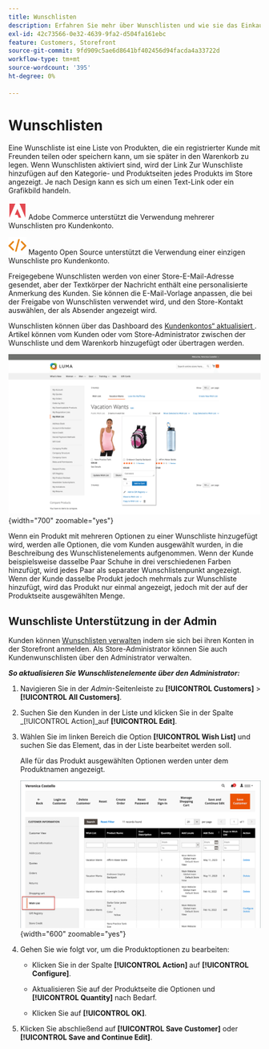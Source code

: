 ```yaml
---
title: Wunschlisten
description: Erfahren Sie mehr über Wunschlisten und wie sie das Einkaufserlebnis verbessern und mehr Verkäufe fördern können.
exl-id: 42c73566-0e32-4639-9fa2-d504fa161ebc
feature: Customers, Storefront
source-git-commit: 9fd909c5ae6d8641bf402456d94facda4a33722d
workflow-type: tm+mt
source-wordcount: '395'
ht-degree: 0%

---
```


# Wunschlisten

Eine Wunschliste ist eine Liste von Produkten, die ein registrierter Kunde mit Freunden teilen oder speichern kann, um sie später in den Warenkorb zu legen. Wenn Wunschlisten aktiviert sind, wird der Link Zur Wunschliste hinzufügen auf den Kategorie- und Produktseiten jedes Produkts im Store angezeigt. Je nach Design kann es sich um einen Text-Link oder ein Grafikbild handeln.

![Adobe Commerce](../assets/adobe-logo.svg) Adobe Commerce unterstützt die Verwendung mehrerer Wunschlisten pro Kundenkonto.

![Magento Open Source ](../assets/open-source.svg) Magento Open Source unterstützt die Verwendung einer einzigen Wunschliste pro Kundenkonto.

Freigegebene Wunschlisten werden von einer Store-E-Mail-Adresse gesendet, aber der Textkörper der Nachricht enthält eine personalisierte Anmerkung des Kunden. Sie können die E-Mail-Vorlage anpassen, die bei der Freigabe von Wunschlisten verwendet wird, und den Store-Kontakt auswählen, der als Absender angezeigt wird.

Wunschlisten können über das Dashboard des [Kundenkontos“ aktualisiert ](../customers/account-dashboard.md). Artikel können vom Kunden oder vom Store-Administrator zwischen der Wunschliste und dem Warenkorb hinzugefügt oder übertragen werden.

![Beispiel-Storefront - Meine Wunschliste](./assets/storefront-my-wishlist.png){width="700" zoomable="yes"}

Wenn ein Produkt mit mehreren Optionen zu einer Wunschliste hinzugefügt wird, werden alle Optionen, die vom Kunden ausgewählt wurden, in die Beschreibung des Wunschlistenelements aufgenommen. Wenn der Kunde beispielsweise dasselbe Paar Schuhe in drei verschiedenen Farben hinzufügt, wird jedes Paar als separater Wunschlistenpunkt angezeigt. Wenn der Kunde dasselbe Produkt jedoch mehrmals zur Wunschliste hinzufügt, wird das Produkt nur einmal angezeigt, jedoch mit der auf der Produktseite ausgewählten Menge.

## Wunschliste Unterstützung in der Admin

Kunden können [Wunschlisten verwalten](wishlist-storefront.md) indem sie sich bei ihren Konten in der Storefront anmelden. Als Store-Administrator können Sie auch Kundenwunschlisten über den Administrator verwalten.

**_So aktualisieren Sie Wunschlistenelemente über den Administrator:_**

1. Navigieren Sie in der _Admin_-Seitenleiste zu **[!UICONTROL Customers]** > **[!UICONTROL All Customers]**.

1. Suchen Sie den Kunden in der Liste und klicken Sie in der Spalte _[!UICONTROL Action]_auf **[!UICONTROL Edit]**.

1. Wählen Sie im linken Bereich die Option **[!UICONTROL Wish List]** und suchen Sie das Element, das in der Liste bearbeitet werden soll.

   Alle für das Produkt ausgewählten Optionen werden unter dem Produktnamen angezeigt.

   ![Commerce Admin - Kunden-Wunschliste](./assets/customer-wishlist-edit-admin.png){width="600" zoomable="yes"}

1. Gehen Sie wie folgt vor, um die Produktoptionen zu bearbeiten:

   - Klicken Sie in der Spalte **[!UICONTROL Action]** auf **[!UICONTROL Configure]**.

   - Aktualisieren Sie auf der Produktseite die Optionen und **[!UICONTROL Quantity]** nach Bedarf.

   - Klicken Sie auf **[!UICONTROL OK]**.

1. Klicken Sie abschließend auf **[!UICONTROL Save Customer]** oder **[!UICONTROL Save and Continue Edit]**.
